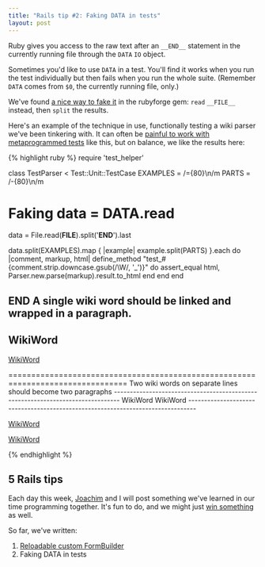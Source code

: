 ```yaml
---
title: "Rails tip #2: Faking DATA in tests"
layout: post
---
```

<p>Ruby gives you access to the raw text after an <code>__END__</code> statement in the currently running file through the <code>DATA</code> <code>IO</code> object.</p>

<p>Sometimes you'd like to use <code>DATA</code> in a test. You'll find it works when you run the test individually but then fails when you run the whole suite. (Remember <code>DATA</code> comes from <code>$0</code>, the currently running file, only.)</p>

<p>We've found <a href="http://codeforpeople.rubyforge.org/svn/rubyforge/tags/0.4.5/lib/rubyforge.rb">a nice way to fake it</a> in the rubyforge gem: <code>read</code> <code>__FILE__</code> instead, then <code>split</code> the results.</p>

<p>Here's an example of the technique in use, functionally testing a wiki parser we've been tinkering with. It can often be <a href="http://blog.jayfields.com/2008/03/testing-anti-pattern-metaprogrammed.html">painful to work with metaprogrammed tests</a> like this, but on balance, we like the results here:</p>

{% highlight ruby %}
require 'test_helper'

class TestParser < Test::Unit::TestCase
  EXAMPLES = /={80}\n/m
  PARTS    = /-{80}\n/m

  # Faking data = DATA.read
  data = File.read(__FILE__).split('__END__').last

  data.split(EXAMPLES).map { |example| example.split(PARTS) }.each do |comment, markup, html|
    define_method "test_#{comment.strip.downcase.gsub(/\W/, '_')}" do
      assert_equal html, Parser.new.parse(markup).result.to_html
    end
  end
end

__END__
A single wiki word should be linked and wrapped in a paragraph.
--------------------------------------------------------------------------------
WikiWord
--------------------------------------------------------------------------------
<p><a href="WikiWord">WikiWord</a></p>
================================================================================
Two wiki words on separate lines should become two paragraphs
--------------------------------------------------------------------------------
WikiWord
WikiWord
--------------------------------------------------------------------------------
<p><a href="WikiWord">WikiWord</a></p>
<p><a href="WikiWord">WikiWord</a></p>

{% endhighlight %}

<h2>5 Rails tips</h2>

<p>Each day this week, <a href="http://youtube.com/watch?v=J35CuC3ywnc">Joachim</a> and I will post something we've learned in our time programming together. It's fun to do, and we might just <a href="http://railscasts.com/contest">win something</a> as well.</p>

<p>So far, we've written:</p>

<ol>
  <li><a href="/2008/04/21/rails-tip-1-reloadable-custom-formbuilder.html">Reloadable custom FormBuilder</a></li>
  <li>Faking DATA in tests</li>
</ol>
